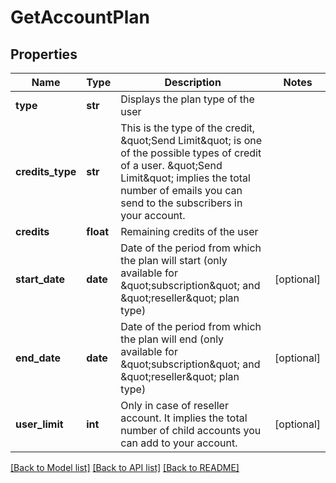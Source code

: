 # GetAccountPlan

## Properties
Name | Type | Description | Notes
------------ | ------------- | ------------- | -------------
**type** | **str** | Displays the plan type of the user | 
**credits_type** | **str** | This is the type of the credit, \&quot;Send Limit\&quot; is one of the possible types of credit of a user. \&quot;Send Limit\&quot; implies the total number of emails you can send to the subscribers in your account. | 
**credits** | **float** | Remaining credits of the user | 
**start_date** | **date** | Date of the period from which the plan will start (only available for \&quot;subscription\&quot; and \&quot;reseller\&quot; plan type) | [optional] 
**end_date** | **date** | Date of the period from which the plan will end (only available for \&quot;subscription\&quot; and \&quot;reseller\&quot; plan type) | [optional] 
**user_limit** | **int** | Only in case of reseller account. It implies the total number of child accounts you can add to your account. | [optional] 

[[Back to Model list]](../README.md#documentation-for-models) [[Back to API list]](../README.md#documentation-for-api-endpoints) [[Back to README]](../README.md)


